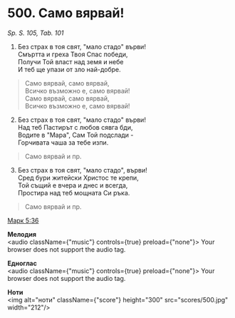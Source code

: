 # 500. Само вярвай!

_Sp. S. 105, Tab. 101_

1. Без страх в тоя свят, "мало стадо" върви!  
Смъртта и греха Твоя Спас победи,  
Получи Той власт над земя и небе  
И теб ще упази от зло най-добре.  

> Само вярвай, само вярвай,  
> Всичко възможно е, само вярвай!  
> Само вярвай, само вярвай,  
> Всичко възможно е, само вярвай!

2. Без страх в тоя свят, "мало стадо" върви!  
Над теб Пастирът с любов сявга бди,  
Водите в "Мара", Сам Той подслади -  
Горчивата чаша за тебе изпи.  

> Само вярвай и пр.  

3. Без страх в тоя свят, "мало стадо", върви!  
Сред бури житейски Христос те крепи,  
Той същий е вчера и днес и всегда,  
Простира над теб мощната Си ръка.  

> Само вярвай и пр.

[Марк 5:36](http://biblia.bg/index.php?k=41&g=5&s=36)

**Мелодия**  
<audio className={"music"} controls={true} preload={"none"}>
    <source src="mp3/500.mp3" type="audio/mpeg"/>
    Your browser does not support the audio tag.
</audio>

**Едноглас**  
<audio className={"music"} controls={true} preload={"none"}>
    <source src="transp/500.mp3" type="audio/mpeg"/>
    Your browser does not support the audio tag.
</audio>

**Ноти**  
<img alt="ноти" className={"score"} height="300" src="scores/500.jpg" width="212"/>
